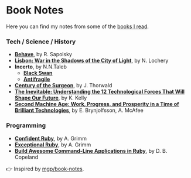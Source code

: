 # Book Notes

Here you can find my notes from some of the [books I read](https://www.goodreads.com/user/show/64517152-marek-kowalcze).

### Tech / Science / History

* **[Behave](behave.md)**, by R. Sapolsky
* **[Lisbon: War in the Shadows of the City of Light](lizbon.md)**, by N. Lochery
* **Incerto**, by N.N.Taleb
  * **[Black Swan](blackswan.md)**
  * **[Antifragile](antifragile.md)**
* **[Century of the Surgeon](century-of-the-surgeons.md)**, by J. Thorwald
* **[The Inevitable: Understanding the 12 Technological Forces That Will Shape Our Future](inevitable.md)**, by K. Kelly
* **[Second Machine Age: Work, Progress, and Prosperity in a Time of Brilliant Technologies](second-machine-age.md)**, by E. Brynjolfsson, A. McAfee

### Programming

* **[Confident Ruby](confident-ruby.md)**, by A. Grimm
* **[Exceptional Ruby](exceptional-ruby.md)**, by A. Grimm
* **[Build Awesome Command-Line Applications in Ruby](awesome-command-line-apps.md)**, by D. B. Copeland


:point_right: Inspired by [mgp/book-notes](https://github.com/mgp/book-notes).
